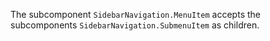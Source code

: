 The subcomponent `SidebarNavigation.MenuItem` accepts the subcomponents `SidebarNavigation.SubmenuItem` as children.
